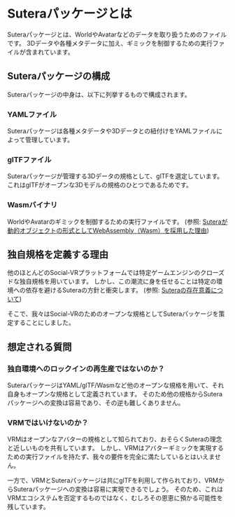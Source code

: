 # Suteraパッケージとは

Suteraパッケージとは、WorldやAvatarなどのデータを取り扱うためのファイルです。
3Dデータや各種メタデータに加え、ギミックを制御するための実行ファイルが含まれています。

## Suteraパッケージの構成

Suteraパッケージの中身は、以下に列挙するもので構成されます。

### YAMLファイル

Suteraパッケージは各種メタデータや3Dデータとの紐付けをYAMLファイルによって管理しています。

### glTFファイル

Suteraパッケージが管理する3Dデータの規格として、glTFを選定しています。
これはglTFがオープンな3Dモデルの規格のひとつであるためです。

### Wasmバイナリ

WorldやAvatarのギミックを制御するための実行ファイルです。
(参照: [Suteraが動的オブジェクトの形式としてWebAssembly（Wasm）を採用した理由](package/13_Why-Sutera-adopted-wasm-as-the-format-for-dynamic-objects_ja-jp.md))


## 独自規格を定義する理由

他のほとんどのSocial-VRプラットフォームでは特定ゲームエンジンのクローズドな独自規格を用いています。
しかし、この潮流に身を任せることは特定の環境への依存を避けるSuteraの方針と衝突します。
(参照: [Suteraの存在意義について](sutera/01-significance-of-sutera's-existence.md))

そこで、我々はSocial-VRのためのオープンな規格としてSuteraパッケージを策定することにしました。

## 想定される質問

### 独自環境へのロックインの再生産ではないのか？

SuteraパッケージはYAML/glTF/Wasmなど他のオープンな規格を用いて、それ自身もオープンな規格として定義されています。
そのため他の規格からSuteraパッケージへの変換は容易であり、その逆も難しくありません。

### VRMではいけないのか？

VRMはオープンなアバターの規格として知られており、おそらくSuteraの理念と近しいものを共有しています。
しかし、VRMはアバターギミックを実現するための実行ファイルを持たず、我々の要件を完全に満たしているとはいえません。

一方で、VRMとSuteraパッケージは共にglTFを利用して作られており、VRMからSuteraパッケージへの変換は容易に実現できるでしょう。
そのため、これはVRMエコシステムを否定するものではなく、むしろその恩恵に預かる可能性を残しています。
